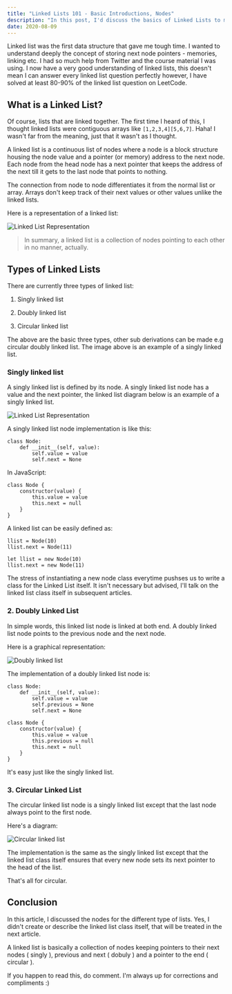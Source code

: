 ```yaml
--- 
title: "Linked Lists 101 - Basic Introductions, Nodes" 
description: "In this post, I'd discuss the basics of Linked Lists to my understanding." 
date: 2020-08-09 
---
```


Linked list was the first data structure that gave me tough time. I wanted to understand deeply the concept of storing next node pointers - memories, linking etc. I had so much help from Twitter and the course material I was using. I now have a very good understanding of linked lists, this doesn't mean I can answer every linked list question perfectly however, I have solved at least 80-90% of the linked list question on LeetCode.

## What is a Linked List?

Of course, lists that are linked together. The first time I heard of this, I thought linked lists were contiguous arrays like `[1,2,3,4][5,6,7]`. Haha! I wasn't far from the meaning, just that it wasn't as I thought.

A linked list is a continuous list of nodes where a node is a block structure housing the node value and a pointer (or memory) address to the next node. Each node from the head node has a next pointer that keeps the address of the next till it gets to the last node that points to nothing. 

The connection from node to node differentiates it from the normal list or array. Arrays don't keep track of their next values or other values unlike the linked lists.

Here is a representation of a linked list:

![Linked List Representation](https://res.cloudinary.com/adeshina/image/upload/v1597157838/b4sctsjpwhk2dtkm5xsk.png)

> In summary, a linked list is a collection of nodes pointing to each other in no manner, actually.

## Types of Linked Lists

There are currently three types of linked list:

1. Singly linked list

2. Doubly linked list

3. Circular linked list

The above are the basic three types, other sub derivations can be made e.g circular doubly linked list. The image above is an example of a singly linked list.

### Singly linked list

A singly linked list is defined by its node. A singly linked list node has a value and the next pointer, the linked list diagram below is an example of a singly linked list.

![Linked List Representation](https://res.cloudinary.com/adeshina/image/upload/v1597157838/b4sctsjpwhk2dtkm5xsk.png)

A singly linked list node implementation is like this:

```py{codeTitle: Node.py}
class Node:
    def __init__(self, value):
        self.value = value
        self.next = None  
```

In JavaScript:

```javascript{codeTitle: Node.js}
class Node {
    constructor(value) {
        this.value = value
        this.next = null
    }
}
```


A linked list can be easily defined as:

```py{codeTitle: In Python}
llist = Node(10)
llist.next = Node(11)
```

```javascript{codeTitle: In JavaScript}
let llist = new Node(10)
llist.next = new Node(11)
```

The stress of instantiating a new node class everytime pushses us to write a class for the Linked List itself. It isn't necessary but advised, I'll talk on the linked list class itself in subsequent articles.

### 2. Doubly Linked List

In simple words, this linked list node is linked at both end. A doubly linked list node points to the previous node and the next node.

Here is a graphical representation:

![Doubly linked list](https://res.cloudinary.com/adeshina/image/upload/v1597158164/klpnmjakwc5q1snsv5v2.png)

The implementation of a doubly linked list node is:

```py{codeTitle: Node.py}
class Node:
    def __init__(self, value):
        self.value = value
        self.previous = None
        self.next = None
```

```javascript{codeTitle: Node.js}
class Node {
    constructor(value) {
        this.value = value
        this.previous = null
        this.next = null
    }
}
```

It's easy just like the singly linked list.

### 3. Circular Linked List

The circular linked list node is a singly linked list except that the last node always point to the first node.

Here's a diagram:

![Circular linked list](https://res.cloudinary.com/adeshina/image/upload/v1597158022/xssdyic9p9q8mvgmg6rz.png)

The implementation is the same as the singly linked list except that the linked list class itself ensures that every new node sets its next pointer to the head of the list.

That's all for circular.

## Conclusion

In this article, I discussed the nodes for the different type of lists. Yes, I didn't create or describe the linked list class itself, that will be treated in the next article.

A linked list is basically a collection of nodes keeping pointers to their next nodes ( singly ), previous and next ( dobuly ) and a pointer to the end ( circular ).

If you happen to read this, do comment. I'm always up for corrections and compliments :)
